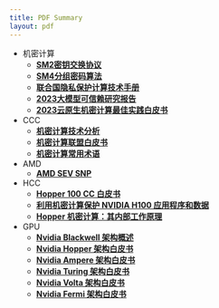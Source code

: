 ```yaml
---
title: PDF Summary
layout: pdf
---
```


- 机密计算
  - [<u>**SM2密钥交换协议**</u>](/pdf/SM2密钥交换协议.pdf)
  - [<u>**SM4分组密码算法**</u>](/pdf/SM4分组密码算法.pdf)
  - [<u>**联合国隐私保护计算技术手册**</u>](/pdf/UN-Handbook-for-Privacy-Preserving-Techniques.pdf)
  - [<u>**2023大模型可信赖研究报告**</u>](/pdf/2023大模型可信赖研究报告.pdf)
  - [<u>**2023云原生机密计算最佳实践白皮书**</u>](/pdf/2023云原生机密计算最佳实践白皮书.pdf)
- CCC
  - [<u>**机密计算技术分析**</u>](/pdf/A-Technical-Analysis-of-Confidential-Computing.pdf)
  - [<u>**机密计算联盟白皮书**</u>](/pdf/CCC_outreach_whitepaper_updated_November_2022.pdf)
  - [<u>**机密计算常用术语**</u>](/pdf/Common-Terminology-for-Confidential-Computing.pdf)
- AMD
  - [<u>**AMD SEV SNP**</u>](/pdf/SEV-SNP-strengthening-vm-isolation-with-integrity-protection-and-more.pdf)
- HCC
  - [<u>**Hopper 100 CC 白皮书**</u>](/pdf/HCC-Whitepaper-v1.0.pdf)
  - [<u>**利用机密计算保护 NVIDIA H100 应用程序和数据**</u>](/pdf/Confidential-Computing-The-Developer’s-View-to-Secure-an-Application-and-Data-on-NVIDIA-H100.pdf)
  - [<u>**Hopper 机密计算：其内部工作原理**</u>](/pdf/Hopper-Confidential-Computing-How-it-Works-under-the-Hood.pdf)
- GPU
  - [<u>**Nvidia Blackwell 架构概述**</u>](/pdf/NVIDIA-Blackwell-Architecture-Technical-Overview.pdf)
  - [<u>**Nvidia Hopper 架构白皮书**</u>](/pdf/NVIDIA-H100-GPU-Architecture-Whitepaper-zhCN.pdf)
  - [<u>**Nvidia Ampere 架构白皮书**</u>](/pdf/nvidia-ampere-architecture-whitepaper.pdf)
  - [<u>**Nvidia Turing 架构白皮书**</u>](/pdf/NVIDIA-Turing-Architecture-Whitepaper.pdf)
  - [<u>**Nvidia Volta 架构白皮书**</u>](/pdf/volta-architecture-whitepaper.pdf)
  - [<u>**Nvidia Fermi 架构白皮书**</u>](/pdf/NVIDIA_Fermi_Compute_Architecture_Whitepaper.pdf)
